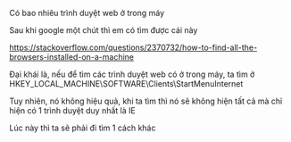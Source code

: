 Có bao nhiêu trình duyệt web ở trong máy

Sau khi google một chút thì em có tìm được cái này

https://stackoverflow.com/questions/2370732/how-to-find-all-the-browsers-installed-on-a-machine

Đại khái là, nếu để tìm các trình duyệt web có ở trong máy, ta tìm ở HKEY_LOCAL_MACHINE\SOFTWARE\Clients\StartMenuInternet

Tuy nhiên, nó không hiệu quả, khi ta tìm thì nó sẽ không hiện tất cả mà chỉ hiện có 1 trình duyệt duy nhất là IE

Lúc này thì ta sẽ phải đi tìm 1 cách khác




